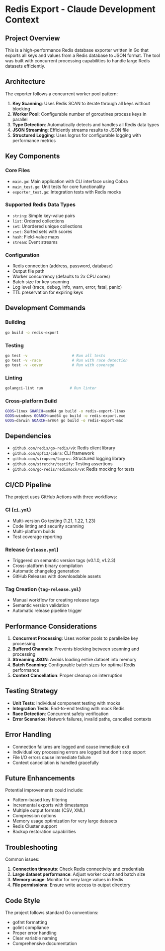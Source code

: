 # Redis Export - Claude Development Context

## Project Overview

This is a high-performance Redis database exporter written in Go that exports all keys and values from a Redis database to JSON format. The tool was built with concurrent processing capabilities to handle large Redis datasets efficiently.

## Architecture

The exporter follows a concurrent worker pool pattern:

1. **Key Scanning**: Uses Redis SCAN to iterate through all keys without blocking
2. **Worker Pool**: Configurable number of goroutines process keys in parallel
3. **Type Detection**: Automatically detects and handles all Redis data types
4. **JSON Streaming**: Efficiently streams results to JSON file
5. **Structured Logging**: Uses logrus for configurable logging with performance metrics

## Key Components

### Core Files
- `main.go`: Main application with CLI interface using Cobra
- `main_test.go`: Unit tests for core functionality
- `exporter_test.go`: Integration tests with Redis mocks

### Supported Redis Data Types
- `string`: Simple key-value pairs
- `list`: Ordered collections
- `set`: Unordered unique collections  
- `zset`: Sorted sets with scores
- `hash`: Field-value maps
- `stream`: Event streams

### Configuration
- Redis connection (address, password, database)
- Output file path
- Worker concurrency (defaults to 2x CPU cores)
- Batch size for key scanning
- Log level (trace, debug, info, warn, error, fatal, panic)
- TTL preservation for expiring keys

## Development Commands

### Building
```bash
go build -o redis-export
```

### Testing
```bash
go test -v                    # Run all tests
go test -v -race              # Run with race detection
go test -v -cover             # Run with coverage
```

### Linting
```bash
golangci-lint run            # Run linter
```

### Cross-platform Build
```bash
GOOS=linux GOARCH=amd64 go build -o redis-export-linux
GOOS=windows GOARCH=amd64 go build -o redis-export.exe
GOOS=darwin GOARCH=arm64 go build -o redis-export-mac
```

## Dependencies

- `github.com/redis/go-redis/v9`: Redis client library
- `github.com/spf13/cobra`: CLI framework
- `github.com/sirupsen/logrus`: Structured logging library
- `github.com/stretchr/testify`: Testing assertions
- `github.com/go-redis/redismock/v9`: Redis mocking for tests

## CI/CD Pipeline

The project uses GitHub Actions with three workflows:

### CI (`ci.yml`)
- Multi-version Go testing (1.21, 1.22, 1.23)
- Code linting and security scanning
- Multi-platform builds
- Test coverage reporting

### Release (`release.yml`)
- Triggered on semantic version tags (v0.1.0, v1.2.3)
- Cross-platform binary compilation
- Automatic changelog generation
- GitHub Releases with downloadable assets

### Tag Creation (`tag-release.yml`)
- Manual workflow for creating release tags
- Semantic version validation
- Automatic release pipeline trigger

## Performance Considerations

1. **Concurrent Processing**: Uses worker pools to parallelize key processing
2. **Buffered Channels**: Prevents blocking between scanning and processing
3. **Streaming JSON**: Avoids loading entire dataset into memory
4. **Batch Scanning**: Configurable batch sizes for optimal Redis performance
5. **Context Cancellation**: Proper cleanup on interruption

## Testing Strategy

- **Unit Tests**: Individual component testing with mocks
- **Integration Tests**: End-to-end testing with mock Redis
- **Race Detection**: Concurrent safety verification
- **Error Scenarios**: Network failures, invalid paths, cancelled contexts

## Error Handling

- Connection failures are logged and cause immediate exit
- Individual key processing errors are logged but don't stop export
- File I/O errors cause immediate failure
- Context cancellation is handled gracefully

## Future Enhancements

Potential improvements could include:
- Pattern-based key filtering
- Incremental exports with timestamps
- Multiple output formats (CSV, XML)
- Compression options
- Memory usage optimization for very large datasets
- Redis Cluster support
- Backup restoration capabilities

## Troubleshooting

Common issues:
1. **Connection timeouts**: Check Redis connectivity and credentials
2. **Large dataset performance**: Adjust worker count and batch size
3. **Memory usage**: Monitor for very large values in Redis
4. **File permissions**: Ensure write access to output directory

## Code Style

The project follows standard Go conventions:
- gofmt formatting
- golint compliance
- Proper error handling
- Clear variable naming
- Comprehensive documentation